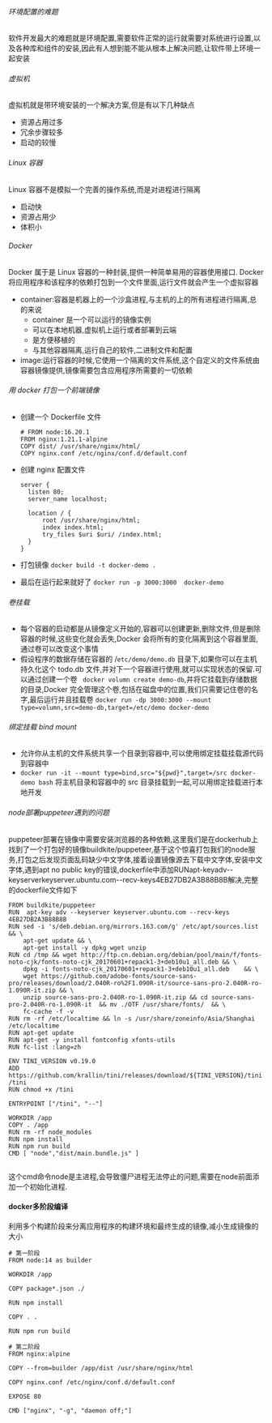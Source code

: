 ###### 环境配置的难题

软件开发最大的难题就是环境配置,需要软件正常的运行就需要对系统进行设置,以及各种库和组件的安装,因此有人想到能不能从根本上解决问题,让软件带上环境一起安装

###### 虚拟机

虚拟机就是带环境安装的一个解决方案,但是有以下几种缺点

- 资源占用过多
- 冗余步骤较多
- 启动的较慢

###### Linux 容器

Linux 容器不是模拟一个完善的操作系统,而是对进程进行隔离

- 启动快
- 资源占用少
- 体积小

###### Docker

Docker 属于是 Linux 容器的一种封装,提供一种简单易用的容器使用接口.
Docker 将应用程序和该程序的依赖打包到一个文件里面,运行文件就会产生一个虚拟容器

- container:容器是机器上的一个沙盒进程,与主机的上的所有进程进行隔离,总的来说
  - container 是一个可以运行的镜像实例
  - 可以在本地机器,虚拟机上运行或者部署到云端
  - 是方便移植的
  - 与其他容器隔离,运行自己的软件,二进制文件和配置
- image:运行容器的时候,它使用一个隔离的文件系统,这个自定义的文件系统由容器镜像提供,镜像需要包含应用程序所需要的一切依赖

###### 用 docker 打包一个前端镜像

- 创建一个 Dockerfile 文件

  ```
  # FROM node:16.20.1
  FROM nginx:1.21.1-alpine
  COPY dist/ /usr/share/nginx/html/
  COPY nginx.conf /etc/nginx/conf.d/default.conf

  ```
- 创建 nginx 配置文件

  ```
  server {
    listen 80;
    server_name localhost;

    location / {
        root /usr/share/nginx/html;
        index index.html;
        try_files $uri $uri/ /index.html;
    }
  }
  ```
- 打包镜像 `docker build -t docker-demo .`
- 最后在运行起来就好了 `docker run -p 3000:3000  docker-demo`

###### 卷挂载

- 每个容器的启动都是从镜像定义开始的,容器可以创建更新,删除文件,但是删除容器的时候,这些变化就会丢失,Docker 会将所有的变化隔离到这个容器里面,通过卷可以改变这个事情
- 假设程序的数据存储在容器的 /`etc/demo/demo.db` 目录下,如果你可以在主机持久化这个 todo.db 文件,并对下一个容器进行使用,就可以实现状态的保留.可以通过创建一个卷 ` docker volumn create demo-db`,并将它挂载到存储数据的目录,Docker 完全管理这个卷,包括在磁盘中的位置,我们只需要记住卷的名字,最后运行并且挂载卷 `docker run -dp 3000:3000 --mount type=volumn,src=demo-db,target=/etc/demo docker-demo`

###### 绑定挂载 bind mount

- 允许你从主机的文件系统共享一个目录到容器中,可以使用绑定挂载挂载源代码到容器中
- `docker run -it --mount type=bind,src="${pwd}",target=/src docker-demo bash` 将主机目录和容器中的 src 目录挂载到一起,可以用绑定挂载进行本地开发

###### node部署puppeteer遇到的问题

puppeteer部署在镜像中需要安装浏览器的各种依赖,这里我们是在dockerhub上找到了一个打包好的镜像buildkite/puppeteer,基于这个惊喜打包我们的node服务,打包之后发现页面乱码缺少中文字体,接着设置镜像源去下载中文字体,安装中文字体,遇到apt no public key的错误,dockerfile中添加RUNapt-keyadv--keyserverkeyserver.ubuntu.com--recv-keys4EB27DB2A3B88B8B解决,完整的dockerfile文件如下

```
FROM buildkite/puppeteer
RUN  apt-key adv --keyserver keyserver.ubuntu.com --recv-keys 4EB27DB2A3B88B8B 
RUN sed -i 's/deb.debian.org/mirrors.163.com/g' /etc/apt/sources.list && \
    apt-get update && \
    apt-get install -y dpkg wget unzip
RUN cd /tmp && wget http://ftp.cn.debian.org/debian/pool/main/f/fonts-noto-cjk/fonts-noto-cjk_20170601+repack1-3+deb10u1_all.deb && \
    dpkg -i fonts-noto-cjk_20170601+repack1-3+deb10u1_all.deb    && \
    wget https://github.com/adobe-fonts/source-sans-pro/releases/download/2.040R-ro%2F1.090R-it/source-sans-pro-2.040R-ro-1.090R-it.zip && \
    unzip source-sans-pro-2.040R-ro-1.090R-it.zip && cd source-sans-pro-2.040R-ro-1.090R-it  && mv ./OTF /usr/share/fonts/  && \
    fc-cache -f -v
RUN rm -rf /etc/localtime && ln -s /usr/share/zoneinfo/Asia/Shanghai /etc/localtime
RUN apt-get update
RUN apt-get -y install fontconfig xfonts-utils
RUN fc-list :lang=zh

ENV TINI_VERSION v0.19.0
ADD https://github.com/krallin/tini/releases/download/${TINI_VERSION}/tini /tini
RUN chmod +x /tini

ENTRYPOINT ["/tini", "--"]

WORKDIR /app
COPY . /app
RUN rm -rf node_modules
RUN npm install
RUN npm run build
CMD [ "node","dist/main.bundle.js" ]


```

这个cmd命令node是主进程,会导致僵尸进程无法停止的问题,需要在node前面添加一个初始化进程.

#### docker多阶段编译

利用多个构建阶段来分离应用程序的构建环境和最终生成的镜像,减小生成镜像的大小

```
# 第一阶段
FROM node:14 as builder

WORKDIR /app

COPY package*.json ./

RUN npm install

COPY . .

RUN npm run build

# 第二阶段
FROM nginx:alpine

COPY --from=builder /app/dist /usr/share/nginx/html

COPY nginx.conf /etc/nginx/conf.d/default.conf

EXPOSE 80

CMD ["nginx", "-g", "daemon off;"]
```
